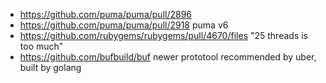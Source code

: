 - https://github.com/puma/puma/pull/2896
- https://github.com/puma/puma/pull/2918 puma v6
- https://github.com/rubygems/rubygems/pull/4670/files "25 threads is too much"
- https://github.com/bufbuild/buf newer prototool recommended by uber, built by golang